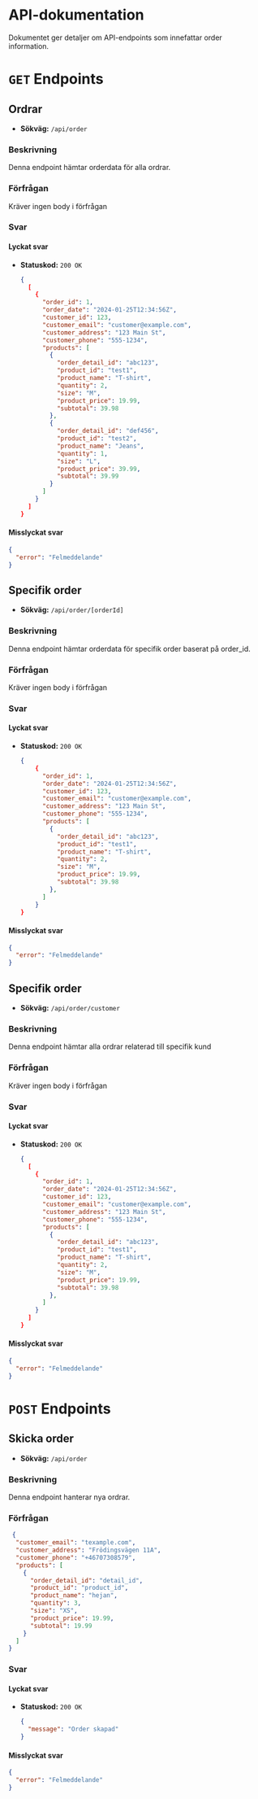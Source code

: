 # API-dokumentation

Dokumentet ger detaljer om API-endpoints som innefattar order information.

# `GET` Endpoints

## Ordrar

- **Sökväg:** `/api/order`

### Beskrivning

Denna endpoint hämtar orderdata för alla ordrar.

### Förfrågan

Kräver ingen body i förfrågan

### Svar

#### Lyckat svar

- **Statuskod:** `200 OK`
  ```json
  {
    [
      {
        "order_id": 1,
        "order_date": "2024-01-25T12:34:56Z",
        "customer_id": 123,
        "customer_email": "customer@example.com",
        "customer_address": "123 Main St",
        "customer_phone": "555-1234",
        "products": [
          {
            "order_detail_id": "abc123",
            "product_id": "test1",
            "product_name": "T-shirt",
            "quantity": 2,
            "size": "M",
            "product_price": 19.99,
            "subtotal": 39.98
          },
          {
            "order_detail_id": "def456",
            "product_id": "test2",
            "product_name": "Jeans",
            "quantity": 1,
            "size": "L",
            "product_price": 39.99,
            "subtotal": 39.99
          }
        ]
      }
    ]
  }
  ```

#### Misslyckat svar

```json
{
  "error": "Felmeddelande"
}
```

## Specifik order

- **Sökväg:** `/api/order/[orderId]`

### Beskrivning

Denna endpoint hämtar orderdata för specifik order baserat på order_id.

### Förfrågan

Kräver ingen body i förfrågan

### Svar

#### Lyckat svar

- **Statuskod:** `200 OK`

  ```json
  {
      {
        "order_id": 1,
        "order_date": "2024-01-25T12:34:56Z",
        "customer_id": 123,
        "customer_email": "customer@example.com",
        "customer_address": "123 Main St",
        "customer_phone": "555-1234",
        "products": [
          {
            "order_detail_id": "abc123",
            "product_id": "test1",
            "product_name": "T-shirt",
            "quantity": 2,
            "size": "M",
            "product_price": 19.99,
            "subtotal": 39.98
          },
        ]
      }
  }
  ```

#### Misslyckat svar

```json
{
  "error": "Felmeddelande"
}
```

## Specifik order

- **Sökväg:** `/api/order/customer`

### Beskrivning

Denna endpoint hämtar alla ordrar relaterad till specifik kund

### Förfrågan

Kräver ingen body i förfrågan

### Svar

#### Lyckat svar

- **Statuskod:** `200 OK`

  ```json
  {
    [
      {
        "order_id": 1,
        "order_date": "2024-01-25T12:34:56Z",
        "customer_id": 123,
        "customer_email": "customer@example.com",
        "customer_address": "123 Main St",
        "customer_phone": "555-1234",
        "products": [
          {
            "order_detail_id": "abc123",
            "product_id": "test1",
            "product_name": "T-shirt",
            "quantity": 2,
            "size": "M",
            "product_price": 19.99,
            "subtotal": 39.98
          },
        ]
      }
    ]
  }
  ```

#### Misslyckat svar

```json
{
  "error": "Felmeddelande"
}
```

# `POST` Endpoints

## Skicka order

- **Sökväg:** `/api/order`

### Beskrivning

Denna endpoint hanterar nya ordrar.

### Förfrågan

  ```json
   {
    "customer_email": "texample.com",
    "customer_address": "Frödingsvägen 11A",
    "customer_phone": "+46707308579",
    "products": [
      {
        "order_detail_id": "detail_id",
        "product_id": "product_id",
        "product_name": "hejan",
        "quantity": 3,
        "size": "XS",
        "product_price": 19.99,
        "subtotal": 19.99
      }
    ]
  }
  ```

### Svar

#### Lyckat svar

- **Statuskod:** `200 OK`
  ```json
  {
    "message": "Order skapad"
  }
  ```

#### Misslyckat svar

```json
{
  "error": "Felmeddelande"
}
```
